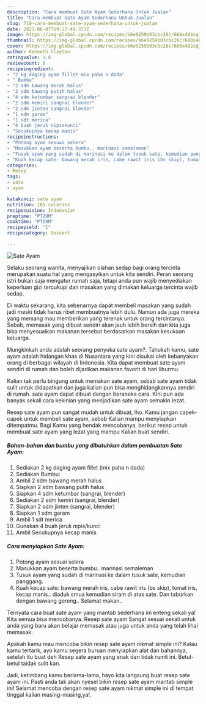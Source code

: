 ```yaml
---
description: "Cara membuat Sate Ayam Sederhana Untuk Jualan"
title: "Cara membuat Sate Ayam Sederhana Untuk Jualan"
slug: 710-cara-membuat-sate-ayam-sederhana-untuk-jualan
date: 2021-06-07T19:17:49.377Z
image: https://img-global.cpcdn.com/recipes/b6e9259b03cbc26c/680x482cq70/sate-ayam-foto-resep-utama.jpg
thumbnail: https://img-global.cpcdn.com/recipes/b6e9259b03cbc26c/680x482cq70/sate-ayam-foto-resep-utama.jpg
cover: https://img-global.cpcdn.com/recipes/b6e9259b03cbc26c/680x482cq70/sate-ayam-foto-resep-utama.jpg
author: Kenneth Clayton
ratingvalue: 3.8
reviewcount: 6
recipeingredient:
- "2 kg daging ayam fillet mix paha n dada"
- " Bumbu"
- "2 sdm bawang merah halus"
- "2 sdm bawang putih halus"
- "4 sdm ketumbar sangrai blender"
- "2 sdm kemiri sangrai blender"
- "2 sdm jinten sangrai blender"
- "1 sdm garam"
- "1 sdt merica"
- "4 buah jeruk nipiskunci"
- "Secukupnya kecap manis"
recipeinstructions:
- "Potong ayam sesuai selera"
- "Masukkan ayam beserta bumbu.. marinasi semaleman"
- "Tusuk ayam yang sudah di marinasi ke dalam tusuk sate, kemudian panggang."
- "Kuah kecap sate: bawang merah iris, cabe rawit iris (bs skip), tomat iris, kecap manis.. diaduk smua kemudian siram di atas sate. Dan taburkan dengan bawang goreng.. Selamat makan.."
categories:
- Resep
tags:
- sate
- ayam

katakunci: sate ayam 
nutrition: 185 calories
recipecuisine: Indonesian
preptime: "PT29M"
cooktime: "PT59M"
recipeyield: "1"
recipecategory: Dessert

---
```



![Sate Ayam](https://img-global.cpcdn.com/recipes/b6e9259b03cbc26c/680x482cq70/sate-ayam-foto-resep-utama.jpg)

Selaku seorang wanita, menyajikan olahan sedap bagi orang tercinta merupakan suatu hal yang mengasyikan untuk kita sendiri. Peran seorang istri bukan saja mengatur rumah saja, tetapi anda pun wajib menyediakan keperluan gizi tercukupi dan masakan yang dimakan keluarga tercinta wajib sedap.

Di waktu  sekarang, kita sebenarnya dapat membeli masakan yang sudah jadi meski tidak harus ribet membuatnya lebih dulu. Namun ada juga mereka yang memang mau memberikan yang terenak untuk orang tercintanya. Sebab, memasak yang dibuat sendiri akan jauh lebih bersih dan kita juga bisa menyesuaikan makanan tersebut berdasarkan masakan kesukaan keluarga. 



Mungkinkah anda adalah seorang penyuka sate ayam?. Tahukah kamu, sate ayam adalah hidangan khas di Nusantara yang kini disukai oleh kebanyakan orang di berbagai wilayah di Indonesia. Kita dapat membuat sate ayam sendiri di rumah dan boleh dijadikan makanan favorit di hari liburmu.

Kalian tak perlu bingung untuk memakan sate ayam, sebab sate ayam tidak sulit untuk didapatkan dan juga kalian pun bisa menghidangkannya sendiri di rumah. sate ayam dapat dibuat dengan beraneka cara. Kini pun ada banyak sekali cara kekinian yang menjadikan sate ayam semakin lezat.

Resep sate ayam pun sangat mudah untuk dibuat, lho. Kamu jangan capek-capek untuk membeli sate ayam, sebab Kalian mampu menyiapkan ditempatmu. Bagi Kamu yang hendak mencobanya, berikut resep untuk membuat sate ayam yang lezat yang mampu Kalian buat sendiri.

<!--inarticleads1-->

##### Bahan-bahan dan bumbu yang dibutuhkan dalam pembuatan Sate Ayam:

1. Sediakan 2 kg daging ayam fillet (mix paha n dada)
1. Sediakan  Bumbu:
1. Ambil 2 sdm bawang merah halus
1. Siapkan 2 sdm bawang putih halus
1. Siapkan 4 sdm ketumbar (sangrai, blender)
1. Sediakan 2 sdm kemiri (sangrai, blender)
1. Siapkan 2 sdm jinten (sangrai, blender)
1. Siapkan 1 sdm garam
1. Ambil 1 sdt merica
1. Gunakan 4 buah jeruk nipis/kunci
1. Ambil Secukupnya kecap manis




<!--inarticleads2-->

##### Cara menyiapkan Sate Ayam:

1. Potong ayam sesuai selera
1. Masukkan ayam beserta bumbu.. marinasi semaleman
1. Tusuk ayam yang sudah di marinasi ke dalam tusuk sate, kemudian panggang.
1. Kuah kecap sate: bawang merah iris, cabe rawit iris (bs skip), tomat iris, kecap manis.. diaduk smua kemudian siram di atas sate. Dan taburkan dengan bawang goreng.. Selamat makan..




Ternyata cara buat sate ayam yang mantab sederhana ini enteng sekali ya! Kita semua bisa mencobanya. Resep sate ayam Sangat sesuai sekali untuk anda yang baru akan belajar memasak atau juga untuk anda yang telah lihai memasak.

Apakah kamu mau mencoba bikin resep sate ayam nikmat simple ini? Kalau kamu tertarik, ayo kamu segera buruan menyiapkan alat dan bahannya, setelah itu buat deh Resep sate ayam yang enak dan tidak rumit ini. Betul-betul taidak sulit kan. 

Jadi, ketimbang kamu berlama-lama, hayo kita langsung buat resep sate ayam ini. Pasti anda tak akan nyesel bikin resep sate ayam mantab simple ini! Selamat mencoba dengan resep sate ayam nikmat simple ini di tempat tinggal kalian masing-masing,ya!.

